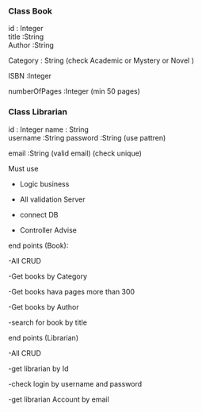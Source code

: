 ### Class Book 

id : Integer   
title :String  
Author :String 

Category : String (check Academic or Mystery or Novel )

ISBN :Integer 

numberOfPages :Integer  (min 50 pages)


### Class Librarian 

id : Integer
name : String     
username :String 
password :String  (use pattren)

email :String     (valid email) (check unique)



Must use 
- Logic business 

- All validation Server 

- connect DB

- Controller Advise 


end points (Book):

-All CRUD 

-Get books by Category

-Get books hava pages more than 300

-Get books by Author 

-search for book by title 


end points (Librarian)

-All CRUD

-get librarian by Id 

-check login by username and password 

-get librarian Account by email 

